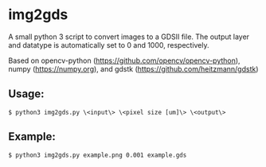 # img2gds
A small python 3 script to convert images to a GDSII file. The output layer and datatype is automatically set to 0 and 1000, respectively.

Based on opencv-python (https://github.com/opencv/opencv-python), numpy (https://numpy.org), and gdstk (https://github.com/heitzmann/gdstk)

## Usage:
```
$ python3 img2gds.py \<input\> \<pixel size [um]\> \<output\>
```
## Example:
```
$ python3 img2gds.py example.png 0.001 example.gds
```
